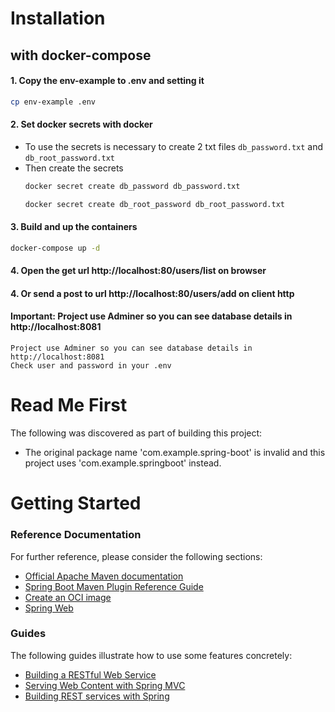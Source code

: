# Installation
## with docker-compose 

#### 1. Copy the env-example to .env and setting it
```bash
cp env-example .env
```

#### 2. Set docker secrets with docker
- To use the secrets is necessary to create 2 txt files `db_password.txt` and `db_root_password.txt`
- Then create the secrets
  ```bash
  docker secret create db_password db_password.txt
  ```
  ```bash
  docker secret create db_root_password db_root_password.txt
  ```
#### 3. Build and up the containers 
```bash
docker-compose up -d
```

#### 4. Open the get url http://localhost:80/users/list on browser
#### 4. Or send a post to url http://localhost:80/users/add on client http

#### Important: Project use Adminer so you can see database details in http://localhost:8081
```
Project use Adminer so you can see database details in http://localhost:8081
Check user and password in your .env 
```

# Read Me First
The following was discovered as part of building this project:

* The original package name 'com.example.spring-boot' is invalid and this project uses 'com.example.springboot' instead.

# Getting Started

### Reference Documentation
For further reference, please consider the following sections:

* [Official Apache Maven documentation](https://maven.apache.org/guides/index.html)
* [Spring Boot Maven Plugin Reference Guide](https://docs.spring.io/spring-boot/docs/2.4.5/maven-plugin/reference/html/)
* [Create an OCI image](https://docs.spring.io/spring-boot/docs/2.4.5/maven-plugin/reference/html/#build-image)
* [Spring Web](https://docs.spring.io/spring-boot/docs/2.4.5/reference/htmlsingle/#boot-features-developing-web-applications)

### Guides
The following guides illustrate how to use some features concretely:

* [Building a RESTful Web Service](https://spring.io/guides/gs/rest-service/)
* [Serving Web Content with Spring MVC](https://spring.io/guides/gs/serving-web-content/)
* [Building REST services with Spring](https://spring.io/guides/tutorials/bookmarks/)

